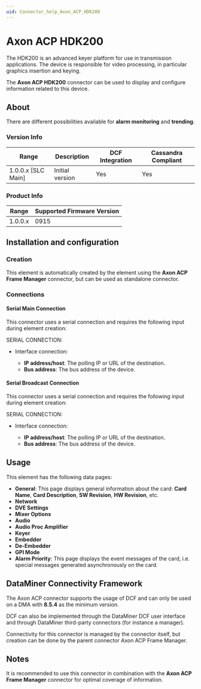 ```yaml
---
uid: Connector_help_Axon_ACP_HDK200
---
```


# Axon ACP HDK200

The HDK200 is an advanced keyer platform for use in transmission applications. The device is responsible for video processing, in particular graphics insertion and keying.

The **Axon ACP HDK200** connector can be used to display and configure information related to this device.

## About

There are different possibilities available for **alarm monitoring** and **trending**.

### Version Info

| Range | Description | DCF Integration | Cassandra Compliant |
|----------------------|-----------------|---------------------|-------------------------|
| 1.0.0.x [SLC Main]   | Initial version | Yes                 | Yes                     |

### Product Info

| Range | Supported Firmware Version |
|------------------|-----------------------------|
| 1.0.0.x          | 0915                        |

## Installation and configuration

### Creation

This element is automatically created by the element using the **Axon ACP Frame Manager** connector, but can be used as standalone connector.

### Connections

#### Serial Main Connection

This connector uses a serial connection and requires the following input during element creation:

SERIAL CONNECTION:

- Interface connection:

  - **IP address/host**: The polling IP or URL of the destination.
  - **Bus address**: The bus address of the device.

#### Serial Broadcast Connection

This connector uses a serial connection and requires the following input during element creation:

SERIAL CONNECTION:

- Interface connection:

  - **IP address/host**: The polling IP or URL of the destination.
  - **Bus address**: The bus address of the device.

## Usage

This element has the following data pages:

- **General**: This page displays general information about the card: **Card Name**, **Card Description**, **SW Revision**, **HW Revision**, etc.
- **Network**
- **DVE Settings**
- **Mixer Options**
- **Audio**
- **Audio Proc Amplifier**
- **Keyer**
- **Embedder**
- **De-Embedder**
- **GPI Mode**
- **Alarm Priority**: This page displays the event messages of the card, i.e. special messages generated asynchronously on the card.

## DataMiner Connectivity Framework

The Axon ACP connector supports the usage of DCF and can only be used on a DMA with **8.5.4** as the minimum version.

DCF can also be implemented through the DataMiner DCF user interface and through DataMiner third-party connectors (for instance a manager).

Connectivity for this connector is managed by the connector itself, but creation can be done by the parent connector Axon ACP Frame Manager.

## Notes

It is recommended to use this connector in combination with the **Axon ACP Frame Manager** connector for optimal coverage of information.
